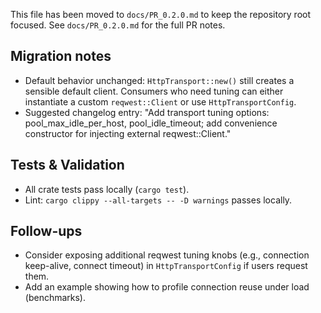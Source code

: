 This file has been moved to `docs/PR_0.2.0.md` to keep the repository root focused.
See `docs/PR_0.2.0.md` for the full PR notes.

## Migration notes

- Default behavior unchanged: `HttpTransport::new()` still creates a sensible default client. Consumers who need tuning can either instantiate a custom `reqwest::Client` or use `HttpTransportConfig`.
- Suggested changelog entry: "Add transport tuning options: pool_max_idle_per_host, pool_idle_timeout; add convenience constructor for injecting external reqwest::Client."

## Tests & Validation

- All crate tests pass locally (`cargo test`).
- Lint: `cargo clippy --all-targets -- -D warnings` passes locally.

## Follow-ups

- Consider exposing additional reqwest tuning knobs (e.g., connection keep-alive, connect timeout) in `HttpTransportConfig` if users request them.
- Add an example showing how to profile connection reuse under load (benchmarks).
